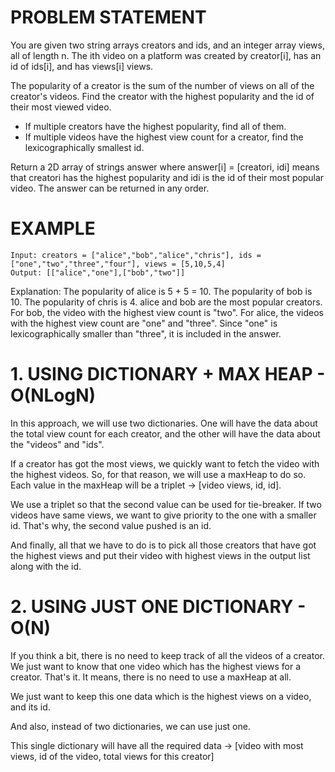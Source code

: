# PROBLEM STATEMENT

You are given two string arrays creators and ids, and an integer array views, all of length n. The ith video on a platform was created by creator[i], has an id of ids[i], and has views[i] views.

The popularity of a creator is the sum of the number of views on all of the creator's videos. Find the creator with the highest popularity and the id of their most viewed video.

 - If multiple creators have the highest popularity, find all of them.
 - If multiple videos have the highest view count for a creator, find the lexicographically smallest id.

Return a 2D array of strings answer where answer[i] = [creatori, idi] means that creatori has the highest popularity and idi is the id of their most popular video. The answer can be returned in any order.

# EXAMPLE

    Input: creators = ["alice","bob","alice","chris"], ids = ["one","two","three","four"], views = [5,10,5,4]
    Output: [["alice","one"],["bob","two"]]

Explanation:
The popularity of alice is 5 + 5 = 10.
The popularity of bob is 10.
The popularity of chris is 4.
alice and bob are the most popular creators.
For bob, the video with the highest view count is "two".
For alice, the videos with the highest view count are "one" and "three". Since "one" is lexicographically smaller than "three", it is included in the answer.

# **1. USING DICTIONARY + MAX HEAP - O(NLogN)**
In this approach, we will use two dictionaries. One will have the data about the total view count for each creator, and the other will have the data about the "videos" and "ids". 

If a creator has got the most views, we quickly want to fetch the video with the highest videos. So, for that reason, we will use a maxHeap to do so. Each value in the maxHeap will be a triplet -> [video views, id, id]. 

We use a triplet so that the second value can be used for tie-breaker. If two videos have same views, we want to give priority to the one with a smaller id. That's why, the second value pushed is an id.

And finally, all that we have to do is to pick all those creators that have got the highest views and put their video with highest views in the output list along with the id.

# **2. USING JUST ONE DICTIONARY - O(N)**

If you think a bit, there is no need to keep track of all the videos of a creator. We just want to know that one video which has the highest views for a creator. That's it. It means, there is no need to use a maxHeap at all.

We just want to keep this one data which is the highest views on a video, and its id.

And also, instead of two dictionaries, we can use just one.

This single dictionary will have all the required data -> [video with most views, id of the video, total views for this creator]